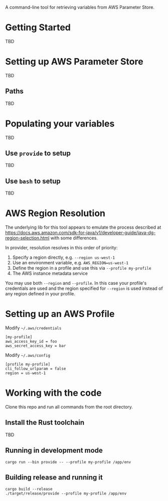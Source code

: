 A command-line tool for retrieving variables from AWS Parameter Store.

# Getting Started
TBD

# Setting up AWS Parameter Store
TBD

## Paths
TBD

# Populating your variables
TBD

## Use `provide` to setup
TBD

## Use `bash` to setup
TBD

# AWS Region Resolution

The underlying lib for this tool appears to emulate the process described at https://docs.aws.amazon.com/sdk-for-java/v1/developer-guide/java-dg-region-selection.html with some differences.

In provider, resolution resolves in this order of priority:

1. Specify a region directly, e.g. `--region us-west-1`
2. Use an environment variable, e.g. `AWS_REGION=us-west-1`
3. Define the region in a profile and use this via `--profile my-profile`
4. The AWS instance metadata service

You may use both `--region` and `--profile`. In this case your profile's  credentials are used and the region specified for `--region` is used instead of any region defined in your profile.

# Setting up an AWS Profile

Modify `~/.aws/credentials`
```
[my-profile]
aws_access_key_id = foo
aws_secret_access_key = bar
```

Modify `~/.aws/config`
```
[profile my-profile]
cli_follow_urlparam = false
region = us-west-1
```

# Working with the code

Clone this repo and run all commands from the root directory.

## Install the Rust toolchain
TBD

## Running in development mode

```
cargo run --bin provide -- --profile my-profile /app/env
```

## Building release and running it

```
cargo build --release
./target/release/provide --profile my-profile /app/env
```
